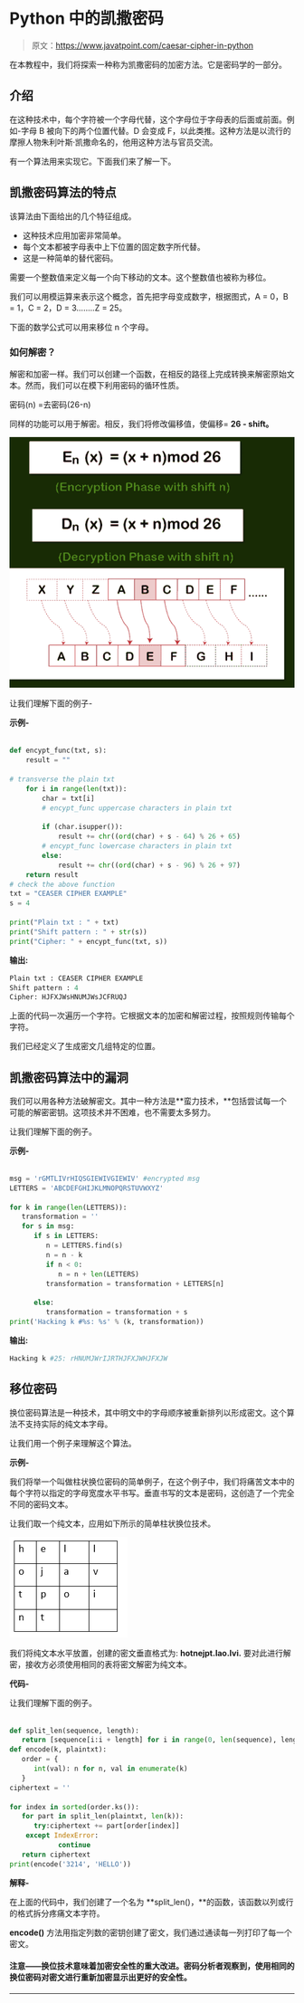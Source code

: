 # Python 中的凯撒密码

> 原文：<https://www.javatpoint.com/caesar-cipher-in-python>

在本教程中，我们将探索一种称为凯撒密码的加密方法。它是密码学的一部分。

## 介绍

在这种技术中，每个字符被一个字母代替，这个字母位于字母表的后面或前面。例如-字母 B 被向下的两个位置代替。D 会变成 F，以此类推。这种方法是以流行的摩擦人物朱利叶斯·凯撒命名的，他用这种方法与官员交流。

有一个算法用来实现它。下面我们来了解一下。

## 凯撒密码算法的特点

该算法由下面给出的几个特征组成。

*   这种技术应用加密非常简单。
*   每个文本都被字母表中上下位置的固定数字所代替。
*   这是一种简单的替代密码。

需要一个整数值来定义每一个向下移动的文本。这个整数值也被称为移位。

我们可以用模运算来表示这个概念，首先把字母变成数字，根据图式，A = 0，B = 1，C = 2，D = 3……..Z = 25。

下面的数学公式可以用来移位 n 个字母。

### 如何解密？

解密和加密一样。我们可以创建一个函数，在相反的路径上完成转换来解密原始文本。然而，我们可以在模下利用密码的循环性质。

密码(n) =去密码(26-n)

同样的功能可以用于解密。相反，我们将修改偏移值，使偏移= **26 - shift。**

![Caesar Cipher in Python](img/1f1bacd81cddc9bc526e81f26c1f097c.png)

让我们理解下面的例子-

**示例-**

```py

def encypt_func(txt, s):
    result = ""

# transverse the plain txt
    for i in range(len(txt)):
        char = txt[i]
        # encypt_func uppercase characters in plain txt

        if (char.isupper()):
            result += chr((ord(char) + s - 64) % 26 + 65)
        # encypt_func lowercase characters in plain txt
        else:
            result += chr((ord(char) + s - 96) % 26 + 97)
    return result
# check the above function
txt = "CEASER CIPHER EXAMPLE"
s = 4

print("Plain txt : " + txt)
print("Shift pattern : " + str(s))
print("Cipher: " + encypt_func(txt, s))

```

**输出:**

```py
Plain txt : CEASER CIPHER EXAMPLE
Shift pattern : 4
Cipher: HJFXJWsHNUMJWsJCFRUQJ

```

上面的代码一次遍历一个字符。它根据文本的加密和解密过程，按照规则传输每个字符。

我们已经定义了生成密文几组特定的位置。

## 凯撒密码算法中的漏洞

我们可以用各种方法破解密文。其中一种方法是**蛮力技术，**包括尝试每一个可能的解密密钥。这项技术并不困难，也不需要太多努力。

让我们理解下面的例子。

**示例-**

```py

msg = 'rGMTLIVrHIQSGIEWIVGIEWIV' #encrypted msg
LETTERS = 'ABCDEFGHIJKLMNOPQRSTUVWXYZ'

for k in range(len(LETTERS)):
   transformation = ''
   for s in msg:
      if s in LETTERS:
         n = LETTERS.find(s)
         n = n - k
         if n < 0:
            n = n + len(LETTERS)
         transformation = transformation + LETTERS[n]

      else:
         transformation = transformation + s
print('Hacking k #%s: %s' % (k, transformation))

```

**输出:**

```py
Hacking k #25: rHNUMJWrIJRTHJFXJWHJFXJW

```

## 移位密码

换位密码算法是一种技术，其中明文中的字母顺序被重新排列以形成密文。这个算法不支持实际的纯文本字母。

让我们用一个例子来理解这个算法。

**示例-**

我们将举一个叫做柱状换位密码的简单例子，在这个例子中，我们将痛苦文本中的每个字符以指定的字母宽度水平书写。垂直书写的文本是密码，这创造了一个完全不同的密码文本。

让我们取一个纯文本，应用如下所示的简单柱状换位技术。

![Caesar Cipher in Python](img/44c350919f1c1c4df0bc02370c2d56e5.png)

我们将纯文本水平放置，创建的密文垂直格式为: **hotnejpt.lao.lvi.** 要对此进行解密，接收方必须使用相同的表将密文解密为纯文本。

**代码-**

让我们理解下面的例子。

```py

def split_len(sequence, length):
   return [sequence[i:i + length] for i in range(0, len(sequence), length)]
def encode(k, plaintxt):
   order = {
      int(val): n for n, val in enumerate(k)
   }
ciphertext = ''

for index in sorted(order.ks()):
   for part in split_len(plaintxt, len(k)):
      try:ciphertext += part[order[index]]
    except IndexError:
            continue
   return ciphertext
print(encode('3214', 'HELLO'))

```

**解释-**

在上面的代码中，我们创建了一个名为 **split_len()，**的函数，该函数以列或行的格式拆分疼痛文本字符。

**encode()** 方法用指定列数的密钥创建了密文，我们通过通读每一列打印了每一个密文。

#### 注意——换位技术意味着加密安全性的重大改进。密码分析者观察到，使用相同的换位密码对密文进行重新加密显示出更好的安全性。

* * *